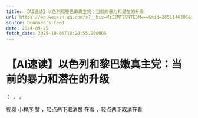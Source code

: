 ```yaml
---
title: 【AI速读】以色列和黎巴嫩真主党：当前的暴力和潜在的升级
url: https://mp.weixin.qq.com/s?__biz=MzI2MTE0NTE3Mw==&mid=2651146306&idx=1&sn=2ac9c30317d492dc067458165d414c23
source: Doonsec's feed
date: 2024-09-25
fetch_date: 2025-10-06T18:20:55.206005
---
```


# 【AI速读】以色列和黎巴嫩真主党：当前的暴力和潜在的升级

：
，
。

视频
小程序
赞
，轻点两下取消赞
在看
，轻点两下取消在看